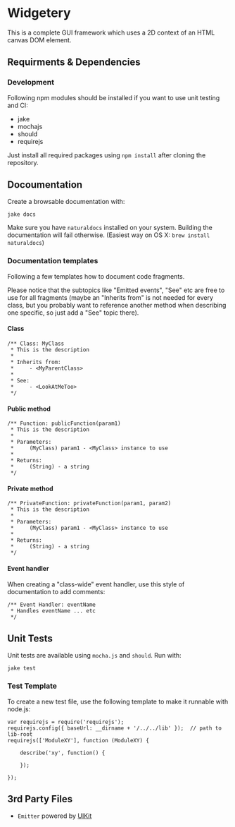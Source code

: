 # Widgetery
This is a complete GUI framework which uses a 2D context of an HTML canvas DOM
element.

## Requirments & Dependencies
### Development
Following npm modules should be installed if you want to use unit testing and
CI:

* jake
* mochajs
* should
* requirejs

Just install all required packages using `npm install` after cloning the 
repository.

## Docoumentation
Create a browsable documentation with: 

	jake docs

Make sure you have `naturaldocs` installed on your system. Building the
documentation will fail otherwise. (Easiest way on OS X: `brew install naturaldocs`)

### Documentation templates
Following a few templates how to document code fragments.

Please notice that the subtopics like "Emitted events", "See" etc are free to
use for all fragments (maybe an "Inherits from" is not needed for every class,
but you probably want to reference another method when describing one specific,
so just add a "See" topic there).

#### Class
	/** Class: MyClass
	 * This is the description
	 *
	 * Inherits from:
	 *     - <MyParentClass>
	 *
	 * See:
	 *     - <LookAtMeToo>
	 */

#### Public method
	/** Function: publicFunction(param1)
	 * This is the description
	 *
	 * Parameters:
	 *     (MyClass) param1 - <MyClass> instance to use
	 *
	 * Returns:
	 *     (String) - a string
	 */

#### Private method
	/** PrivateFunction: privateFunction(param1, param2)
	 * This is the description
	 *
	 * Parameters:
	 *     (MyClass) param1 - <MyClass> instance to use
	 *
	 * Returns:
	 *     (String) - a string
	 */

#### Event handler
When creating a "class-wide" event handler, use this style of documentation to
add comments:

	/** Event Handler: eventName
	 * Handles eventName ... etc
	 */	 
	 
	 
## Unit Tests
Unit tests are available using `mocha.js` and `should`. Run with:

	jake test


### Test Template
To create a new test file, use the following template to make it runnable with
node.js:

	var requirejs = require('requirejs');
	requirejs.config({ baseUrl: __dirname + '/../../lib' });  // path to lib-root
	requirejs(['ModuleXY'], function (ModuleXY) {
		
		describe('xy', function() {
			
		});
		
	});

## 3rd Party Files
* `Emitter` powered by [UIKit](https://github.com/visionmedia/uikit)
